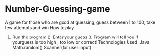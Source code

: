 # Number-Guessing-game
A game for those who are good at guessing, guess between 1 to 100, take few attempts and win
How to play
1. Run the program                                                                                                                                                              2. Enter your guess                                                                                                                                                             3. Program will tell you if yourguess is too high , too low or correct!
Technologies Used
.Java
Math.random()
Scanner(for user input)
